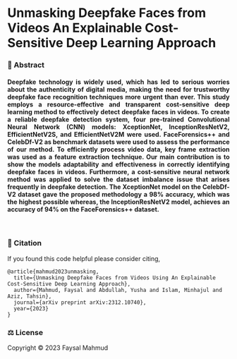 # Unmasking Deepfake Faces from Videos An Explainable Cost-Sensitive Deep Learning Approach

### 📌 Abstract
<h4 align="justify" >
Deepfake technology is widely used, which has led to serious worries about the authenticity of digital media, making the need for trustworthy deepfake face recognition techniques more urgent than ever. This study employs a resource-effective and transparent cost-sensitive deep learning method to effectively detect deepfake faces in videos. To create a reliable deepfake detection system, four pre-trained Convolutional Neural Network (CNN) models: XceptionNet, InceptionResNetV2, EfficientNetV2S, and EfficientNetV2M were used. FaceForensics++ and CelebDf-V2 as benchmark datasets were used to assess the performance of our method. To efficiently process video data, key frame extraction was used as a feature extraction technique. Our main contribution is to show the models adaptability and effectiveness in correctly identifying deepfake faces in videos. Furthermore, a cost-sensitive neural network method was applied to solve the dataset imbalance issue that arises frequently in deepfake detection. The XceptionNet model on the CelebDf-V2 dataset gave the proposed methodology a 98% accuracy, which was the highest possible whereas, the InceptionResNetV2 model, achieves an accuracy of 94% on the FaceForensics++ dataset.
</h4>
<p><br></p>

### 📝 Citation
If you found this code helpful please consider citing,
```
@article{mahmud2023unmasking,
  title={Unmasking Deepfake Faces from Videos Using An Explainable Cost-Sensitive Deep Learning Approach},
  author={Mahmud, Faysal and Abdullah, Yusha and Islam, Minhajul and Aziz, Tahsin},
  journal={arXiv preprint arXiv:2312.10740},
  year={2023}
}
```

### ⚖️ License
Copyright © 2023 Faysal Mahmud
